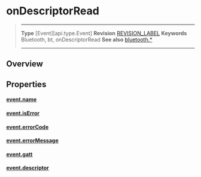# onDescriptorRead

> --------------------- ------------------------------------------------------------------------------------------
> __Type__              [Event][api.type.Event]
> __Revision__          [REVISION_LABEL](REVISION_URL)
> __Keywords__          Bluetooth, bt, onDescriptorRead
> __See also__          [bluetooth.*](/plugin.bluetooth.md)
> --------------------- ------------------------------------------------------------------------------------------

## Overview

## Properties

#### [event.name](/plugin.bluetooth.type.Gatt.event.onDescriptorRead.name.md)

#### [event.isError](/plugin.bluetooth.type.Gatt.event.onDescriptorRead.isError.md)

#### [event.errorCode](/plugin.bluetooth.type.Gatt.event.onDescriptorRead.errorCode.md)

#### [event.errorMessage](/plugin.bluetooth.type.Gatt.event.onDescriptorRead.errorMessage.md)

#### [event.gatt](/plugin.bluetooth.type.Gatt.event.onDescriptorRead.gatt.md)

#### [event.descriptor](/plugin.bluetooth.type.Gatt.event.onDescriptorRead.descriptor.md)